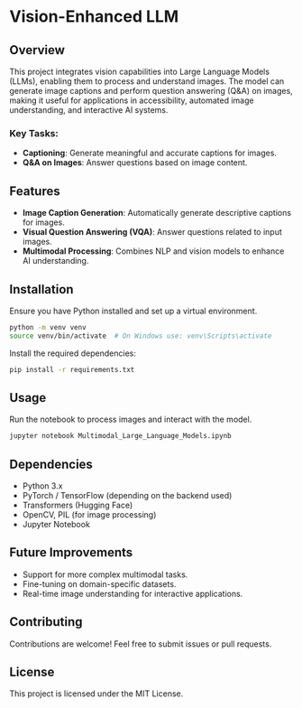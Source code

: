 # Vision-Enhanced LLM

## Overview
This project integrates vision capabilities into Large Language Models (LLMs), enabling them to process and understand images. The model can generate image captions and perform question answering (Q&A) on images, making it useful for applications in accessibility, automated image understanding, and interactive AI systems.

### Key Tasks:
- **Captioning**: Generate meaningful and accurate captions for images.
- **Q&A on Images**: Answer questions based on image content.

## Features
- **Image Caption Generation**: Automatically generate descriptive captions for images.
- **Visual Question Answering (VQA)**: Answer questions related to input images.
- **Multimodal Processing**: Combines NLP and vision models to enhance AI understanding.

## Installation
Ensure you have Python installed and set up a virtual environment.
```sh
python -m venv venv
source venv/bin/activate  # On Windows use: venv\Scripts\activate
```

Install the required dependencies:
```sh
pip install -r requirements.txt
```

## Usage
Run the notebook to process images and interact with the model.
```sh
jupyter notebook Multimodal_Large_Language_Models.ipynb
```

## Dependencies
- Python 3.x
- PyTorch / TensorFlow (depending on the backend used)
- Transformers (Hugging Face)
- OpenCV, PIL (for image processing)
- Jupyter Notebook

## Future Improvements
- Support for more complex multimodal tasks.
- Fine-tuning on domain-specific datasets.
- Real-time image understanding for interactive applications.

## Contributing
Contributions are welcome! Feel free to submit issues or pull requests.

## License
This project is licensed under the MIT License.

